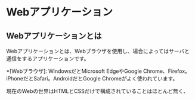 # Webアプリケーション

## Webアプリケーションとは

Webアプリケーションとは、Webブラウザを使用し、場合によってはサーバと通信をするアプリケーションです。

*[Webブラウザ]: WindowsだとMicrosoft EdgeやGoogle Chrome、Firefox。iPhoneだとSafari。AndroidだとGoogle Chromeがよく使われています。

現在のWebの世界はHTMLとCSSだけで構成されていることはほとんど無く、
